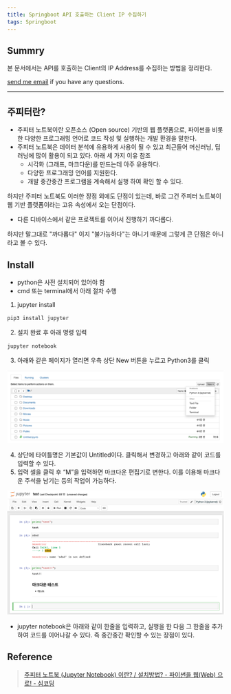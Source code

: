 ```yaml
---
title: Springboot API 호출하는 Client IP 수집하기
tags: Springboot
---
```


## Summry

본 문서에서는 API를 호출하는 Client의 IP Address를 수집하는 방법을 정리한다.

[send me email](mailto:jewel7492@gmail.com) if you have any questions.

<!--more-->

---

## 주피터란?

- 주피터 노트북이란 오픈소스 (Open source) 기반의 웹 플랫폼으로, 파이썬을 비롯한 다양한 프로그래밍 언어로 코드 작성 및 실행하는 개발 환경을 말한다.
- 주피터 노트북은 데이터 분석에 유용하게 사용이 될 수 있고 최근들어 머신러닝, 딥러닝에 많이 활용이 되고 있다. 아래 세 가지 이유 참조
    - 시각화 (그래프, 마크다운)를 만드는데 아주 유용하다.
    - 다양한 프로그래밍 언어를 지원한다.
    - 개발 중간중간 프로그램을 계속해서 실행 하여 확인 할 수 있다.

하지만 주피터 노트북도 이러한 장점 외에도 단점이 있는데, 바로 그건 주피터 노트북이 웹 기반 플랫폼이라는 고유 속성에서 오는 단점이다.

- 다른 디바이스에서 같은 프로젝트를 이어서 진행하기 까다롭다.

하지만 말그대로 "까다롭다" 이지 "불가능하다"는 아니기 때문에 그렇게 큰 단점은 아니라고 볼 수 있다.

## Install

- python은 사전 설치되어 있어야 함
- cmd 또는 terminal에서 아래 절차 수행

1. jupyter install

```bash
pip3 install jupyter
```

2. 설치 완료 후 아래 명령 입력

```bash
jupyter notebook
```

3. 아래와 같은 페이지가 열리면 우측 상단 New 버튼을 누르고 Python3를 클릭

![그림1](/assets/Jupyter/jupyter_install/1.png)

4. 상단에 타이틀명은 기본값이 Untitled이다. 클릭해서 변경하고 아래와 같이 코드를 입력할 수 있다.
5. 입력 셀을 클릭 후 “M”을 입력하면 마크다운 편집기로 변한다. 이를 이용해 마크다운 주석을 남기는 등의 작업이 가능하다.

![그림2](/assets/Jupyter/jupyter_install/2.png)

- jupyter notebook은 아래와 같이 한줄을 입력하고, 실행을 한 다음 그 한줄을 추가하여 코드를 이어나갈 수 있다. 즉 중간중간 확인할 수 있는 장점이 있다.

## Reference

> [주피터 노트북 (Jupyter Notebook) 이란? / 설치방법? - 파이썬을 웹(Web) 으로! - 심코딩](https://s1mcoding.tistory.com/26)
